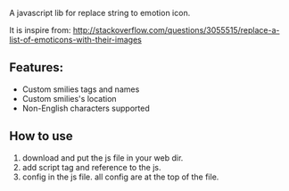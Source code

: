 A javascript lib for replace string to emotion icon.

It is inspire from: http://stackoverflow.com/questions/3055515/replace-a-list-of-emoticons-with-their-images

## Features:
* Custom smilies tags and names
* Custom smilies's location
* Non-English characters supported


## How to use
1.   download and put the js file in your web dir.
2.   add script tag and reference to the js.
3.   config in the js file. all config are at the top of the file.